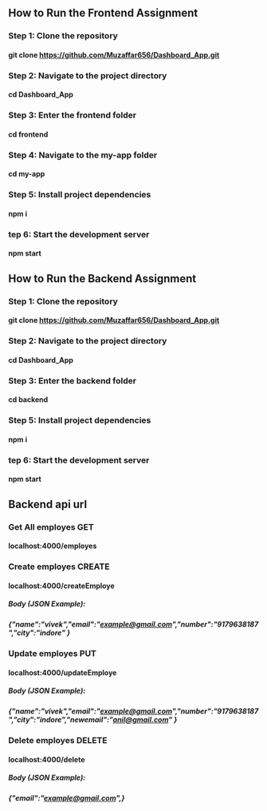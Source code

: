 ## How to Run the Frontend Assignment
### Step 1: Clone the repository
#### git clone https://github.com/Muzaffar656/Dashboard_App.git
### Step 2: Navigate to the project directory
#### cd Dashboard_App
### Step 3: Enter the frontend folder
#### cd frontend
### Step 4: Navigate to the my-app folder
#### cd my-app 
### Step 5: Install project dependencies
#### npm i
### tep 6: Start the development server
#### npm start


## How to Run the Backend Assignment
### Step 1: Clone the repository
#### git clone https://github.com/Muzaffar656/Dashboard_App.git
### Step 2: Navigate to the project directory
#### cd Dashboard_App
### Step 3: Enter the backend folder
#### cd backend
### Step 5: Install project dependencies
#### npm i
### tep 6: Start the development server
#### npm start

## Backend api url
### Get All employes GET
#### localhost:4000/employes
### Create employes CREATE
#### localhost:4000/createEmploye
##### Body (JSON Example):
##### {"name":"vivek","email":"example@gmail.com","number":"9179638187","city":"indore" }
### Update employes PUT
#### localhost:4000/updateEmploye
##### Body (JSON Example):
##### {"name":"vivek","email":"example@gmail.com","number":"9179638187","city":"indore","newemail":"anil@gmail.com" }
### Delete employes DELETE
#### localhost:4000/delete 
##### Body (JSON Example):
##### {"email":"example@gmail.com",}
